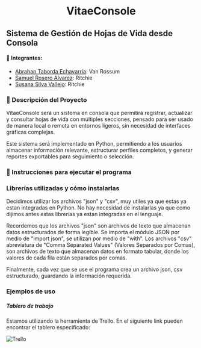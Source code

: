 <h1 align="center"> VitaeConsole </h1>

## Sistema de Gestión de Hojas de Vida desde Consola

#### 🚀 Integrantes:
- [Abrahan Taborda Echavarría](https://github.com/Abrahan1194): Van Rossum
- [Samuel Rosero Alvarez](https://github.com/Pegasso-admon): Ritchie
- [Susana Silva Vallejo](https://github.com/Susilvav03): Ritchie

### 📝 Descripción del Proyecto
VitaeConsole será un sistema en consola que permitirá registrar, actualizar y consultar hojas de vida con múltiples secciones, pensado para ser usado de manera local o remota en entornos ligeros, sin necesidad de interfaces gráficas complejas.

Este sistema será implementado en Python, permitiendo a los usuarios almacenar información relevante, estructurar perfiles completos, y generar reportes exportables para seguimiento o selección.

### 📁 Instrucciones para ejecutar el programa


### Librerías utilizadas y cómo instalarlas
Decidimos utilizar los archivos "json" y "csv", muy utiles ya que estas ya estan integradas en Python. No hay necesidad de instalarlas ya que como dijimos antes estas librerías ya estan integradas en el lenguaje.

Recordemos que los archivos "json" son archivos de texto que almacenan datos estructurados de forma legible. Se importa el módulo JSON por medio de "import json", se utilizan por medio de "with". Los archivos "csv" abreviatura de "Comma Separated Values" (Valores Separados por Comas), son archivos de texto que almacenan datos en formato tabular, donde los valores de cada fila están separados por comas.

Finalmente, cada vez que se use el programa crea un archivo json, csv estructurado, guardando la información requerida.

### Ejemplos de uso

##### Tablero de trabajo
Estamos utilizando la herramienta de Trello. En el siguiente link pueden encontrar el tablero especificado:

![Trello](https://github.com/user-attachments/assets/93772ebf-61d5-4b95-ad54-e940bd4bd896)
